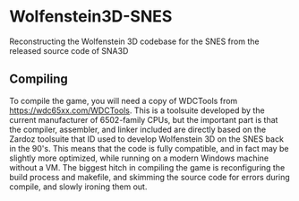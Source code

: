 # Wolfenstein3D-SNES
Reconstructing the Wolfenstein 3D codebase for the SNES from the released source code of SNA3D

## Compiling

To compile the game, you will need a copy of WDCTools from https://wdc65xx.com/WDCTools. This is a toolsuite developed by the current manufacturer of 6502-family CPUs, but the important part is that the compiler, assembler, and linker included are directly based on the Zardoz toolsuite that ID used to develop Wolfenstein 3D on the SNES back in the 90's. This means that the code is fully compatible, and in fact may be slightly more optimized, while running on a modern Windows machine without a VM. The biggest hitch in compiling the game is reconfiguring the build process and makefile, and skimming the source code for errors during compile, and slowly ironing them out.

